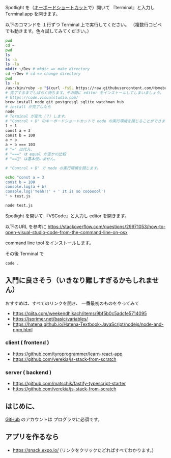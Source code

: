 Spotlight を（[キーボードショートカット](https://support.apple.com/guide/mac-help/spotlight-keyboard-shortcuts-mh26783/mac)で）開いて
『terminal』と入力し Terminal.app を開きます。

以下のコマンドを １行ずつ Terminal 上で実行してください。
（複数行コピペでも動きます。色々試してみてください。）

```sh
pwd
cd ~
pwd
ls
ls -a
ls -la
mkdir ~/Dev # mkdir => make directory
cd ~/Dev # cd => change directory
pwd
ls -la
/usr/bin/ruby -e "$(curl -fsSL https://raw.githubusercontent.com/Homebrew/install/master/install)"
# 完了するまでしばらく待ちます。その間に editor をインストールしてしまいましょう。
# https://code.visualstudio.com/
brew install node git postgresql sqlite watchman hub
# install が完了したら
node
# Terminal が変化（？）します。
# "Control + D" のキーボードショートカットで node の実行環境を閉じることができます。
1 + 1
const a = 3
const b = 100
a + b
a + b === 103
# "=" は代入、
# "===" は equal か否かの比較
# "==" は基本使いません。

# "Control + D" で node の実行環境を閉じます。

echo "const a = 3
const b = 100
console.log(a + b)
console.log('Yeah!!' + ' It is so cooooool')
" > test.js

node test.js

```

Spotlight を開いて
『VSCode』と入力し editor を開きます。

以下のURL を参考に
https://stackoverflow.com/questions/29971053/how-to-open-visual-studio-code-from-the-command-line-on-osx

command line tool をインストールします。

その後 Terminal で

```sh
code .
```


## 入門に良さそう（いきなり難しすぎるかもしれません）

おすすめは、すべてのリンクを開き、
一番最初のものをやってみて
- https://qiita.com/weekendhikach/items/9bf5b0c5adcfe5714095
- https://jsprimer.net/basic/variables/
- https://hatena.github.io/Hatena-Textbook-JavaScript/nodejs/node-and-npm.html
### client ( frontend )
- https://github.com/tyroprogrammer/learn-react-app
- https://github.com/verekia/js-stack-from-scratch
### server ( backend )
- https://github.com/matschik/fastify-typescript-starter
- https://github.com/verekia/js-stack-from-scratch

## はじめに、
[GitHub](https://github.com/) のアカウントは プログラマに必須です。

## アプリを作るなら
- https://snack.expo.io/ (リンクをクリックたどればすべてわかります。)

